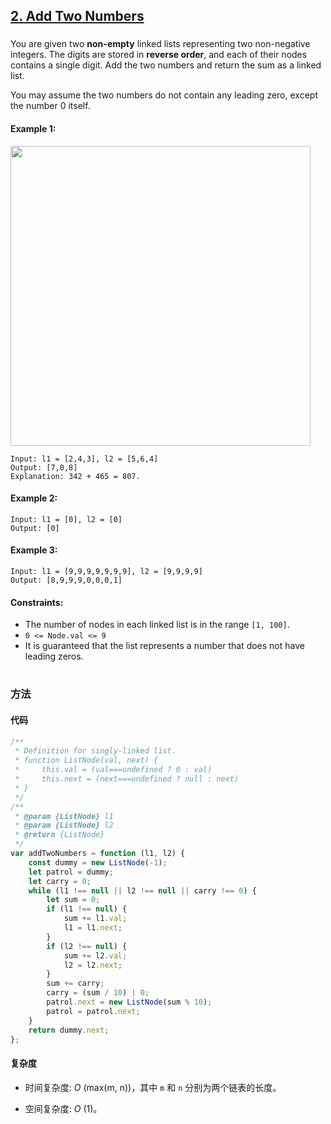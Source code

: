 ## [2. Add Two Numbers](https://leetcode.com/problems/add-two-numbers/)

###

You are given two **non-empty** linked lists representing two non-negative integers. The digits are stored in **reverse order**, and each of their nodes contains a single digit. Add the two numbers and return the sum as a linked list.

You may assume the two numbers do not contain any leading zero, except the number 0 itself.

#### Example 1:

<img src="https://assets.leetcode.com/uploads/2020/10/02/addtwonumber1.jpg" width="480" />

```
Input: l1 = [2,4,3], l2 = [5,6,4]
Output: [7,0,8]
Explanation: 342 + 465 = 807.
```

#### Example 2:

```
Input: l1 = [0], l2 = [0]
Output: [0]
```

#### Example 3:

```
Input: l1 = [9,9,9,9,9,9,9], l2 = [9,9,9,9]
Output: [8,9,9,9,0,0,0,1]
```

#### Constraints:

-   The number of nodes in each linked list is in the range `[1, 100]`.
-   `0 <= Node.val <= 9`
-   It is guaranteed that the list represents a number that does not have leading zeros.

#

### 方法

#### 代码

```javascript
/**
 * Definition for singly-linked list.
 * function ListNode(val, next) {
 *     this.val = (val===undefined ? 0 : val)
 *     this.next = (next===undefined ? null : next)
 * }
 */
/**
 * @param {ListNode} l1
 * @param {ListNode} l2
 * @return {ListNode}
 */
var addTwoNumbers = function (l1, l2) {
    const dummy = new ListNode(-1);
    let patrol = dummy;
    let carry = 0;
    while (l1 !== null || l2 !== null || carry !== 0) {
        let sum = 0;
        if (l1 !== null) {
            sum += l1.val;
            l1 = l1.next;
        }
        if (l2 !== null) {
            sum += l2.val;
            l2 = l2.next;
        }
        sum += carry;
        carry = (sum / 10) | 0;
        patrol.next = new ListNode(sum % 10);
        patrol = patrol.next;
    }
    return dummy.next;
};
```

#### 复杂度

-   时间复杂度: _O_ (max(m, n))，其中 `m` 和 `n` 分别为两个链表的长度。

-   空间复杂度: _O_ (1)。
